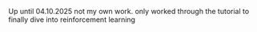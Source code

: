 Up until 04.10.2025 not my own work. only worked through the tutorial to finally dive into reinforcement learning
